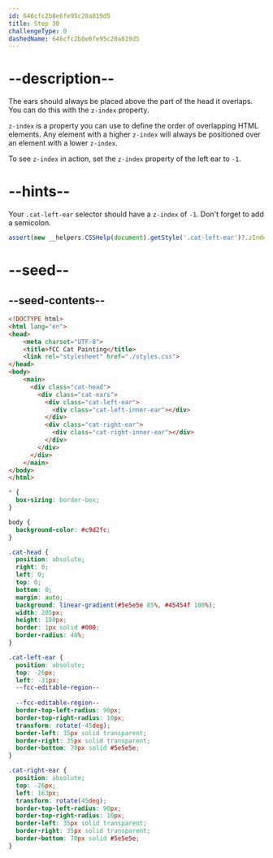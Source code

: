 ```yaml
---
id: 646cfc2b8e6fe95c20a819d5
title: Step 30
challengeType: 0
dashedName: 646cfc2b8e6fe95c20a819d5
---
```


# --description--

The ears should always be placed above the part of the head it overlaps. You can do this with the `z-index` property.

`z-index` is a property you can use to define the order of overlapping HTML elements. Any element with a higher `z-index` will always be positioned over an element with a lower `z-index`.

To see `z-index` in action, set the `z-index` property of the left ear to `-1`.

# --hints--

Your `.cat-left-ear` selector should have a `z-index` of `-1`. Don't forget to add a semicolon.

```js
assert(new __helpers.CSSHelp(document).getStyle('.cat-left-ear')?.zIndex === '-1')
```

# --seed--

## --seed-contents--

```html
<!DOCTYPE html>
<html lang="en">
<head>
    <meta charset="UTF-8">
    <title>fCC Cat Painting</title>
    <link rel="stylesheet" href="./styles.css">
</head>
<body>
    <main>
      <div class="cat-head">
        <div class="cat-ears">
          <div class="cat-left-ear">
            <div class="cat-left-inner-ear"></div>
          </div>
          <div class="cat-right-ear">
            <div class="cat-right-inner-ear"></div>
          </div>
        </div>
      </div>
    </main>
</body>
</html>
```

```css
* {
  box-sizing: border-box;
}

body {
  background-color: #c9d2fc;
}

.cat-head {
  position: absolute;
  right: 0;
  left: 0;
  top: 0;
  bottom: 0;
  margin: auto;
  background: linear-gradient(#5e5e5e 85%, #45454f 100%);
  width: 205px;
  height: 180px;
  border: 1px solid #000;
  border-radius: 46%;
}

.cat-left-ear {
  position: absolute;
  top: -26px;
  left: -31px;
  --fcc-editable-region--
  
  --fcc-editable-region--
  border-top-left-radius: 90px;
  border-top-right-radius: 10px;
  transform: rotate(-45deg);
  border-left: 35px solid transparent;
  border-right: 35px solid transparent;
  border-bottom: 70px solid #5e5e5e;
}

.cat-right-ear {
  position: absolute;
  top: -26px;
  left: 163px;
  transform: rotate(45deg);
  border-top-left-radius: 90px;
  border-top-right-radius: 10px;
  border-left: 35px solid transparent;
  border-right: 35px solid transparent;
  border-bottom: 70px solid #5e5e5e;
}
```
